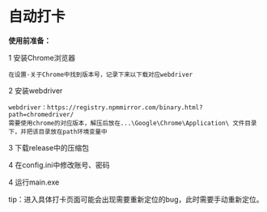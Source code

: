 # 自动打卡

**使用前准备：**

1 安装Chrome浏览器
    
    在设置-关于Chrome中找到版本号，记录下来以下载对应webdriver

2 安装webdriver

    webdriver：https://registry.npmmirror.com/binary.html?path=chromedriver/
    需要使用chrome的对应版本，解压后放在...\Google\Chrome\Application\ 文件目录下，并把该目录放在path环境变量中

3 下载release中的压缩包

4 在config.ini中修改账号、密码

4 运行main.exe

tip：进入具体打卡页面可能会出现需要重新定位的bug，此时需要手动重新定位。
